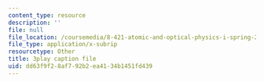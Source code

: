 ```yaml
---
content_type: resource
description: ''
file: null
file_location: /coursemedia/8-421-atomic-and-optical-physics-i-spring-2014/dd63f9f28af792b2ea4134b1451fd439_vkka1O2H5h4.srt
file_type: application/x-subrip
resourcetype: Other
title: 3play caption file
uid: dd63f9f2-8af7-92b2-ea41-34b1451fd439
---
```

